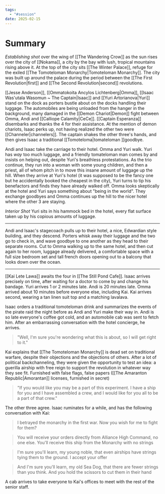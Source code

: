 ```yaml
---
tags:
  - "#session"
date: 2025-02-15
---
```


# Summary

_Establishing shot_ over the wing of [[The Wandering Crow]] as the sun rises over the city of [[Nokama]], a city by the bay with lush, tropical mountains rising above it. At the top of the city sits [[The Winter Palace]], refuge for the exiled [[The Tomoteloman Monarchy|Tomoteloman Monarchy]]. The city was built up around the palace during the period between the [[The First Revolution|first]] and [[The Second Revolution|second]] revolutions.

[[Jesse Anderson]], [[Ommatokoita Ancylos Lichtenberg|Omma]], [[Isaac Was'utala Wasomun ~ The Captain|Isaac]] and [[Yuri Artorianova|Yuri]] stand on the dock as porters bustle about on the docks handling their luggage. The automobiles are being unloaded from the hanger in the background, many damaged in the [[Demon Chariot|Demon]] fight between Omma, Andi and [[Calliope Calamity|CeCe]]. [[Captain Esperanza]] disembarks and thanks the 4 for their assistance. At the mention of demon chariots, Isaac perks up, not having realized the other two were [[Channeler|channelers]]. The captain shakes the other three's hands, and then gives Isaac a traditional [[Tomoteloma|tomateloman ]]goodbye.

Andi and Isaac take the carriage to their hotel. Omma and Yuri walk. Yuri has _way_ too much luggage, and a friendly tomateloman man comes by and insists on helping out, despite Yuri's breathless protestations. As the trio continue, they run into a woman with some young children, and then a priest, all of whom pitch in to move this insane amount of luggage up the hill. When they arrive at Yuri's hotel (it was supposed to be the fancy one but he accidentally booked the cheapest in the city), Yuri turns to tip his benefactors and finds they have already walked off. Omma looks skeptically at the hotel and Yuri says something about "being in the world". They exchange goodbyes and Omma continues up the hill to the nicer hotel where the other 3 are staying.

_Interior Shot_ Yuri sits in his hammock bed in the hotel, every flat surface taken up by his copious amounts of luggage.

---

Andi and Isaac's stagecoach pulls up to their hotel, a nice, Edwardian style building, and they descend. Porters whisk away their luggage and the two go to check in, and wave goodbye to one another as they head to their separate rooms. Cut to Omma walking up to the same hotel, and then cut again to her room, luggage already delivered, a comfortable space with a full size bedroom set and tall french doors opening out to a balcony that looks down over the ocean.

---
[[Kai Lete Lawa]] awaits the four in [[The Still Pond Cafe]]. Isaac arrives precisely on time, after waiting for a doctor to come by and change his bandage. Yuri arrives 1 or 2 minutes late. Andi is 20 minutes late. Omma arrived about 10 minutes before everyone else, including Kai. Kai arrives second, wearing a tan linen suit top and a matching lavalava. 

Isaac orders a traditional tomoteloman drink and summarizes  the events of the pirate raid the night before as Andi and Yuri make their way in. Andi is so late everyone's coffee got cold, and an automobile cab was sent to fetch him. After an embarrassing conversation with the hotel concierge, he arrives.

> "Well, I'm sure you're wondering what this is about, so I will get right to it."

Kai explains that [[The Tomoteloman Monarchy]] is dead set on traditional warfare, despite their objections and the objections of others. After a lot of political backchanneling, they were given the opportunity to test an idea: a guerilla airship with free reign to support the revolution in whatever way they see fit. Furnished with false flags, false papers ([[The Amaranton Republic|Amorantan]] licenses, furnished in secret)

> "If you would like you may be a part of this experiment. I have a ship for you and I have assembled a crew, and I would like for you all to be a part of that crew."

The other three agree. Isaac ruminates for a while, and has the following conversation with Kai:
> I betrayed the monarchy in the first war. Now you wish for me to fight for them?

> You will receive your  orders directly from Alliance High Command, no one else. You'll receive this ship from the Monarchy with no strings 

> I'm sure you'll learn, my young noble, that even airships have strings tying them to the ground. I accept your offer

> And I'm sure you'll learn, my old Sea Dog, that there are fewer strings than you think. And you hold the scissors to cut them in their hand

A cab arrives to take everyone to Kai's offices to meet with the rest of the senior staff.